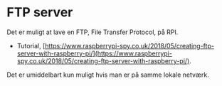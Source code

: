 # FTP server
Det er muligt at lave en FTP, File Transfer Protocol, på RPI.

* Tutorial, [https://www.raspberrypi-spy.co.uk/2018/05/creating-ftp-server-with-raspberry-pi/](https://www.raspberrypi-spy.co.uk/2018/05/creating-ftp-server-with-raspberry-pi/).

Det er umiddelbart kun muligt hvis man er på samme lokale netværk.
